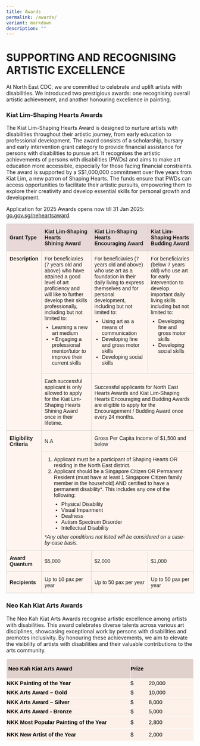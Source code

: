 ```yaml
---
title: Awards
permalink: /awards/
variant: markdown
description: ""
---
```

# SUPPORTING AND RECOGNISING ARTISTIC EXCELLENCE

At North East CDC, we are committed to celebrate and uplift artists with disabilities. We introduced two prestigious awards: one recognising overall artistic achievement, and another honouring excellence in painting.

### Kiat Lim-Shaping Hearts Awards

The Kiat Lim-Shaping Hearts Award is designed to nurture artists with disabilities throughout their artistic journey, from early education to professional development. The award consists of a scholarship, bursary and early intervention grant category to provide financial assistance for persons with disabilities to pursue art. It recognises the artistic achievements of persons with disabilities (PWDs) and aims to make art education more accessible, especially for those facing financial constraints. The award is supported by a S$1,000,000 commitment over five years from Kiat Lim, a new patron of Shaping Hearts. The funds ensure that PWDs can access opportunities to facilitate their artistic pursuits, empowering them to explore their creativity and develop essential skills for personal growth and development.

Application for 2025 Awards opens now till 31 Jan 2025: [go.gov.sg/neheartsaward](https://go.gov.sg/neheartsaward).

<table style="border-collapse: collapse; width: 100%; font-family: Arial, sans-serif; font-size: 14px;">
  <tbody>
  <tr style="background-color: #E8D8D8;">
    <th style="border: 1px solid #D3D3D3; padding: 12px 8px; text-align: left; font-size: 14px;">Grant Type</th>
    <th style="border: 1px solid #D3D3D3; padding: 12px 8px; text-align: left; font-size: 14px;">Kiat Lim-Shaping Hearts<br>Shining Award</th>
    <th style="border: 1px solid #D3D3D3; padding: 12px 8px; text-align: left; font-size: 14px;">Kiat Lim-Shaping Hearts<br>Encouraging Award</th>
    <th style="border: 1px solid #D3D3D3; padding: 12px 8px; text-align: left; font-size: 14px;">Kiat Lim-Shaping Hearts<br>Budding Award</th>
  </tr>
  <tr style="background-color: #FFF5EE;">
    <td rowspan="2" style="border: 1px solid #D3D3D3; padding: 12px 8px; vertical-align: top; font-size: 14px;"><strong>Description</strong></td>
    <td style="border: 1px solid #D3D3D3; padding: 12px 8px; vertical-align: top; font-size: 14px;">
      For beneficiaries (7 years old and above) who have attained a good level of art proficiency and will like to further develop their skills professionally, including but not limited to:
      <ul style="margin: 8px 0; padding-left: 20px;">
        <li style="font-size: 14px;">Learning a new art medium</li>
        <li style="font-size: 14px;">• Engaging a professional mentor/tutor to improve their current skills</li>
      </ul>
    </td>
    <td style="border: 1px solid #D3D3D3; padding: 12px 8px; vertical-align: top; font-size: 14px;">
      For beneficiaries (7 years old and above) who use art as a foundation in their daily living to express themselves and for personal development, including but not limited to:
      <ul style="margin: 8px 0; padding-left: 20px;">
        <li style="font-size: 14px;">Using art as a means of communication</li>
        <li style="font-size: 14px;">Developing fine and gross motor skills</li>
        <li style="font-size: 14px;">Developing social skills</li>
      </ul>
    </td>
    <td style="border: 1px solid #D3D3D3; padding: 12px 8px; vertical-align: top; font-size: 14px;">
      For beneficiaries (below 7 years old) who use art for early intervention to develop important daily living skills including but not limited to:
      <ul style="margin: 8px 0; padding-left: 20px;">
        <li style="font-size: 14px;">Developing fine and gross motor skills</li>
        <li style="font-size: 14px;">Developing social skills</li>
      </ul>
    </td>
  </tr>
  <tr style="background-color: #FFF5EE;">
    <td style="border: 1px solid #D3D3D3; padding: 12px 8px; font-size: 14px;">Each successful applicant is only allowed to apply for the Kiat Lim-Shaping Hearts Shining Award once in their lifetime.</td>
    <td colspan="2" style="border: 1px solid #D3D3D3; padding: 12px 8px; font-size: 14px;">Successful applicants for North East Hearts Awards and Kiat Lim-Shaping Hearts Encouraging and Budding Awards are eligible to apply for the Encouragement / Budding Award once every 24 months.</td>
  </tr>
  <tr style="background-color: #FFF5EE;">
    <td rowspan="2" style="border: 1px solid #D3D3D3; padding: 12px 8px; vertical-align: top; font-size: 14px;"><strong>Eligibility<br>Criteria</strong></td>
    <td style="border: 1px solid #D3D3D3; padding: 12px 8px; font-size: 14px;">N.A</td>
    <td style="border: 1px solid #D3D3D3; padding: 12px 8px; font-size: 14px;" colspan="2">Gross Per Capita Income of $1,500 and below</td>
  </tr>
  <tr style="background-color: #FFF5EE;">
    <td style="border: 1px solid #D3D3D3; padding: 12px 8px; font-size: 14px;" colspan="3">
      <ol style="margin: 0; padding-left: 25px;">
        <li style="font-size: 14px;">Applicant must be a participant of Shaping Hearts OR residing in the North East district.</li>
        <li style="font-size: 14px;">Applicant should be a Singapore Citizen OR Permanent Resident (must have at least 1 Singapore Citizen family member in the household) AND certified to have a permanent disability*. This includes any one of the following:</li>
      </ol>
      <ul style="margin: 8px 0; padding-left: 45px;">
        <li style="font-size: 14px;">Physical Disability</li>
        <li style="font-size: 14px;">Visual Impairment</li>
        <li style="font-size: 14px;">Deafness</li>
        <li style="font-size: 14px;">Autism Spectrum Disorder</li>
        <li style="font-size: 14px;">Intellectual Disability</li>
      </ul>
      <p style="margin: 0; font-style: italic; font-size: 14px;">*Any other conditions not listed will be considered on a case-by-case basis.</p>
    </td>
  </tr>
  <tr style="background-color: #FFF5EE;">
    <td style="border: 1px solid #D3D3D3; padding: 12px 8px; font-size: 14px;"><strong>Award<br>Quantum</strong></td>
    <td style="border: 1px solid #D3D3D3; padding: 12px 8px; font-size: 14px;">$5,000</td>
    <td style="border: 1px solid #D3D3D3; padding: 12px 8px; font-size: 14px;">$2,000</td>
    <td style="border: 1px solid #D3D3D3; padding: 12px 8px; font-size: 14px;">$1,000</td>
  </tr>
  <tr style="background-color: #FFF5EE;">
    <td style="border: 1px solid #D3D3D3; padding: 12px 8px; font-size: 14px;"><strong>Recipients</strong></td>
    <td style="border: 1px solid #D3D3D3; padding: 12px 8px; font-size: 14px;">Up to 10 pax per year</td>
    <td style="border: 1px solid #D3D3D3; padding: 12px 8px; font-size: 14px;">Up to 50 pax per year</td>
    <td style="border: 1px solid #D3D3D3; padding: 12px 8px; font-size: 14px;">Up to 50 pax per year</td>
  </tr>
  </tbody>
</table>

### Neo Kah Kiat Arts Awards

The Neo Kah Kiat Arts Awards recognise artistic excellence among artists with disabilities. This award celebrates diverse talents across various art disciplines, showcasing exceptional work by persons with disabilities and promotes inclusivity. By honouring these achievements, we aim to elevate the visibility of artists with disabilities and their valuable contributions to the arts community. 

<table style="margin: auto; color: rgb(34, 34, 34); font-family: Arial, Helvetica, sans-serif; font-size: small; background-color: rgb(255, 255, 255);" width="600" cellpadding="0" cellspacing="0" border="0">
    <tbody>
        <tr style="height: 40.2pt;">
            <td style="border: 1pt solid white; background: rgb(225, 209, 204); padding: 0.4pt; height: 40.2pt;" width="400">
                <p style="margin: 0; font-size: 12pt; font-family: Aptos, sans-serif;"><b><span style="font-size: 11pt; color: black;">&nbsp;Neo Kah Kiat Arts Award</span></b></p>
            </td>
            <td style="border: 1pt solid white; background: rgb(225, 209, 204); padding: 0.4pt; height: 40.2pt;" width="200">
                <p style="margin: 0; font-size: 12pt; font-family: Aptos, sans-serif;"><b><span style="font-size: 11pt; color: black;">Prize &nbsp;</span></b></p>
            </td>
        </tr>
        <tr style="height: 18.8pt;">
            <td style="border-right: 1pt solid white; border-bottom: 1pt solid white; background: rgb(252, 240, 232); padding: 0.4pt; height: 18.8pt;" width="400">
                <p style="margin: 0; font-size: 12pt; font-family: Aptos, sans-serif;"><b><span style="font-size: 11pt; color: black;">NKK Painting of the Year</span></b></p>
            </td>
            <td style="border-bottom: 1pt solid white; background: rgb(252, 240, 232); padding: 0.4pt; height: 18.8pt;" width="200">
                <p style="margin: 0; font-size: 12pt; font-family: Aptos, sans-serif;"><span style="font-size: 11pt; color: black;">$&nbsp;&nbsp;&nbsp;&nbsp;&nbsp;&nbsp;&nbsp;&nbsp;&nbsp; 20,000</span></p>
            </td>
        </tr>
        <tr style="height: 18.8pt;">
            <td style="border-right: 1pt solid white; border-bottom: 1pt solid white; background: rgb(252, 240, 232); padding: 0.4pt; height: 18.8pt;" width="400">
                <p style="margin: 0; font-size: 12pt; font-family: Aptos, sans-serif;"><b><span style="font-size: 11pt; color: black;">NKK Arts Award – Gold</span></b></p>
            </td>
            <td style="border-bottom: 1pt solid white; background: rgb(252, 240, 232); padding: 0.4pt; height: 18.8pt;" width="200">
                <p style="margin: 0; font-size: 12pt; font-family: Aptos, sans-serif;"><span style="font-size: 11pt; color: black;">$&nbsp;&nbsp;&nbsp;&nbsp;&nbsp;&nbsp;&nbsp;&nbsp;&nbsp; 10,000</span></p>
            </td>
        </tr>
        <tr style="height: 18.8pt;">
            <td style="border-right: 1pt solid white; border-bottom: 1pt solid white; background: rgb(252, 240, 232); padding: 0.4pt; height: 18.8pt;" width="400">
                <p style="margin: 0; font-size: 12pt; font-family: Aptos, sans-serif;"><b><span style="font-size: 11pt; color: black;">NKK Arts Award – Silver</span></b></p>
            </td>
            <td style="border-bottom: 1pt solid white; background: rgb(252, 240, 232); padding: 0.4pt; height: 18.8pt;" width="200">
                <p style="margin: 0; font-size: 12pt; font-family: Aptos, sans-serif;"><span style="font-size: 11pt; color: black;">$&nbsp;&nbsp;&nbsp;&nbsp;&nbsp;&nbsp;&nbsp;&nbsp;&nbsp; 8,000</span></p>
            </td>
        </tr>
        <tr style="height: 18.8pt;">
            <td style="border-right: 1pt solid white; border-bottom: 1pt solid white; background: rgb(252, 240, 232); padding: 0.4pt; height: 18.8pt;" width="400">
                <p style="margin: 0; font-size: 12pt; font-family: Aptos, sans-serif;"><b><span style="font-size: 11pt; color: black;">NKK Arts Award - Bronze</span></b></p>
            </td>
            <td style="border-bottom: 1pt solid white; background: rgb(252, 240, 232); padding: 0.4pt; height: 18.8pt;" width="200">
                <p style="margin: 0; font-size: 12pt; font-family: Aptos, sans-serif;"><span style="font-size: 11pt; color: black;">$&nbsp;&nbsp;&nbsp;&nbsp;&nbsp;&nbsp;&nbsp;&nbsp;&nbsp; 5,000</span></p>
            </td>
        </tr>
        <tr style="height: 24.85pt;">
            <td style="border-right: 1pt solid white; border-bottom: 1pt solid white; background: rgb(252, 240, 232); padding: 0.6pt; height: 24.85pt;" width="400">
                <p style="margin: 0; font-size: 12pt; font-family: Aptos, sans-serif;"><b><span style="font-size: 11pt; color: black;" lang="EN-US">NKK Most Popular Painting of the Year</span></b></p>
            </td>
            <td style="border-bottom: 1pt solid white; background: rgb(252, 240, 232); padding: 0.4pt; height: 24.85pt;" width="200">
                <p style="margin: 0; font-size: 12pt; font-family: Aptos, sans-serif;"><span style="font-size: 11pt; color: black;">$&nbsp;&nbsp;&nbsp;&nbsp;&nbsp;&nbsp;&nbsp;&nbsp;&nbsp; 2,800</span></p>
            </td>
        </tr>
        <tr style="height: 24.85pt;">
            <td style="border-right: 1pt solid white; border-bottom: 1pt solid white; background: rgb(252, 240, 232); padding: 0.6pt; height: 24.85pt;" width="400">
                <p style="margin: 0; font-size: 12pt; font-family: Aptos, sans-serif;"><b><span style="font-size: 11pt; color: black;" lang="EN-US">NKK New Artist of the Year</span></b></p>
            </td>
            <td style="border-bottom: 1pt solid white; background: rgb(252, 240, 232); padding: 0.4pt; height: 24.85pt;" width="200">
                <p style="margin: 0; font-size: 12pt; font-family: Aptos, sans-serif;"><span style="font-size: 11pt; color: black;">$&nbsp;&nbsp;&nbsp;&nbsp;&nbsp;&nbsp;&nbsp;&nbsp;&nbsp; 2,000</span></p>
            </td>
        </tr>
    </tbody>
</table>

